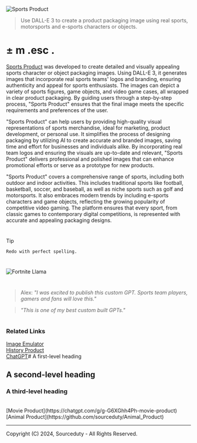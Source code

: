 ![Sports Product]()

> Use DALL-E 3 to create a product packaging image using real sports, motorsports and e-sports characters or objects.

# ± m  .esc .

[Sports Product](https://chatgphttps://github.com/sourceduty/Sports_Product/assets/123030236/3a200bb3-6258-4dfc-8be5-b4a389a150b9t.com/g/g-STDqdMMgQ-sports-product) was developed to create detailed and visually appealing sports character or object packaging images. Using DALL-E 3, it generates images that incorporate real sports teams' logos and branding, ensuring authenticity and appeal for sports enthusiasts. The images can depict a variety of sports figures, game objects, and video game cases, all wrapped in clear product packaging. By guiding users through a step-by-step process, "Sports Product" ensures that the final image meets the specific requirements and preferences of the user.

"Sports Product" can help users by providing high-quality visual representations of sports merchandise, ideal for marketing, product development, or personal use. It simplifies the process of designing packaging by utilizing AI to create accurate and branded images, saving time and effort for businesses and individuals alike. By incorporating real team logos and ensuring the visuals are up-to-date and relevant, "Sports Product" delivers professional and polished images that can enhance promotional efforts or serve as a prototype for new products.

"Sports Product" covers a comprehensive range of sports, including both outdoor and indoor activities. This includes traditional sports like football, basketball, soccer, and baseball, as well as niche sports such as golf and motorsports. It also embraces modern trends by including e-sports characters and game objects, reflecting the growing popularity of competitive video gaming. The platform ensures that every sport, from classic games to contemporary digital competitions, is represented with accurate and appealing packaging designs.

#

> [!TIP]
> ```
> Redo with perfect spelling.
> ```

#

![Fortnite Llama](https://github.com/sourceduty/Sports_Product/assets/123030236/a3201544-b529-4071-8242-3064b3c501e7)

#

> Alex: *"I was excited to publish this custom GPT. Sports team players, gamers and fans will love this."*

> *"This is one of my best custom built GPTs."*

#
### Related Links

[Image Emulator]()
<br>
[History Product](https://github.com/sourceduty/History_Product)
<br>
[ChatGPT](https://github.com/sourceduty/ChatGPT)# A first-level heading
## A second-level heading
### A third-level heading

<br>
[Movie Product](https://chatgpt.com/g/g-G6XGhh4Ph-movie-product)
<br>
[Animal Product](https://github.com/sourceduty/Animal_Product)

***
Copyright (C) 2024, Sourceduty - All Rights Reserved.
